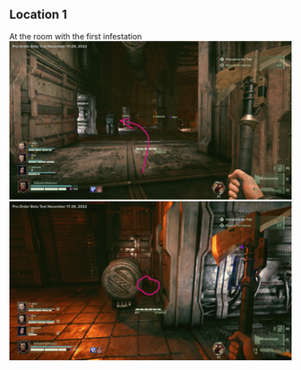 ## Location 1
At the room with the first infestation
![](images/20221122191949_1_edit.jpg)
![](images/20221122192002_1_edit.jpg)
